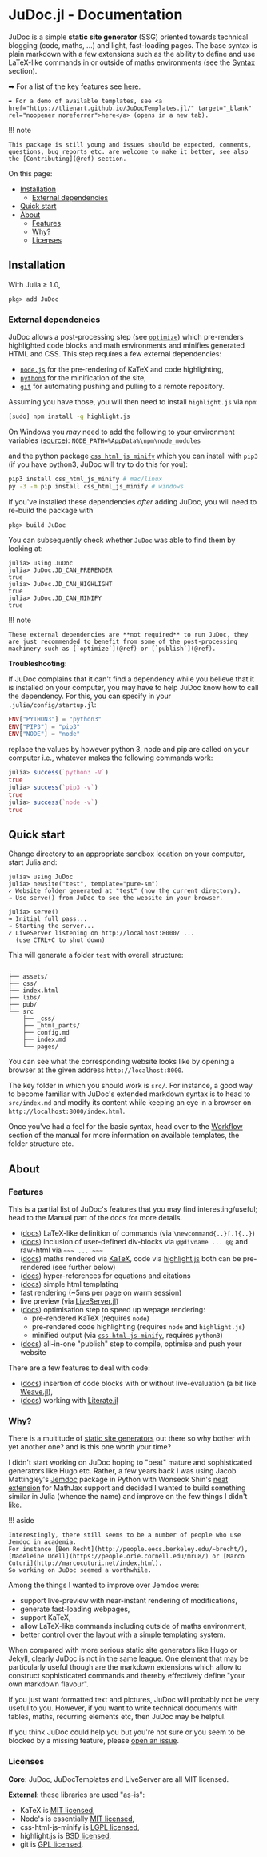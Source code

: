# JuDoc.jl - Documentation

JuDoc is a simple **static site generator** (SSG) oriented towards technical blogging (code, maths, ...) and light, fast-loading pages.
The base syntax is plain markdown with a few extensions such as the ability to define and use LaTeX-like commands in or outside of maths environments (see the [Syntax](@ref) section).

➡ For a list of the key features see [here](#About-1).

```@raw html
➡ For a demo of available templates, see <a href="https://tlienart.github.io/JuDocTemplates.jl/" target="_blank" rel="noopener noreferrer">here</a> (opens in a new tab).
```


!!! note

    This package is still young and issues should be expected, comments, questions, bug reports etc. are welcome to make it better, see also the [Contributing](@ref) section.

On this page:

* [Installation](#Installation-1)
  * [External dependencies](#External-dependencies-1)
* [Quick start](#Quick-start-1)
* [About](#About-1)
  * [Features](#Features-1)
  * [Why?](#Why?-1)
  * [Licenses](#Licenses-1)

## Installation

With Julia ≥ 1.0,

```julia-repl
pkg> add JuDoc
```

### External dependencies

JuDoc allows a post-processing step (see [`optimize`](@ref)) which pre-renders highlighted code blocks and math environments and minifies generated HTML and CSS.
This step requires a few external dependencies:

* [`node.js`](https://nodejs.org/en/) for the pre-rendering of KaTeX and code highlighting,
* [`python3`](https://www.python.org/downloads/) for the minification of the site,
* [`git`](https://git-scm.com/downloads) for automating pushing and pulling to a remote repository.

Assuming you have those, you will then need to install `highlight.js` via `npm`:

```bash
[sudo] npm install -g highlight.js
```

On Windows you _may_ need to add the following to your environment variables ([source](https://stackoverflow.com/a/26480275)):
`NODE_PATH=%AppData%\npm\node_modules`

and the python package [`css_html_js_minify`](https://github.com/juancarlospaco/css-html-js-minify) which you can install with `pip3` (if you have python3, JuDoc will try to do this for you):

```bash
pip3 install css_html_js_minify # mac/linux
py -3 -m pip install css_html_js_minify # windows
```

If you've installed these dependencies _after_ adding JuDoc, you will need to re-build the package with

```julia-repl
pkg> build JuDoc
```

You can subsequently check whether `JuDoc` was able to find them by looking at:

```julia-repl
julia> using JuDoc
julia> JuDoc.JD_CAN_PRERENDER
true
julia> JuDoc.JD_CAN_HIGHLIGHT
true
julia> JuDoc.JD_CAN_MINIFY
true
```

!!! note

    These external dependencies are **not required** to run JuDoc, they are just recommended to benefit from some of the post-processing machinery such as [`optimize`](@ref) or [`publish`](@ref).

**Troubleshooting**:

If JuDoc complains that it can't find a dependency while you believe that it is installed on your computer, you may have to help JuDoc know how to call the dependency.
For this, you can specify in your `.julia/config/startup.jl`:

```julia
ENV["PYTHON3"] = "python3"
ENV["PIP3"] = "pip3"
ENV["NODE"] = "node"
```

replace the values by however python 3, node and pip are called on your computer i.e., whatever makes the following commands work:

```julia
julia> success(`python3 -V`)
true
julia> success(`pip3 -v`)
true
julia> success(`node -v`)
true
```

## Quick start

Change directory to an appropriate sandbox location on your computer, start Julia and:

```julia-repl
julia> using JuDoc
julia> newsite("test", template="pure-sm")
✓ Website folder generated at "test" (now the current directory).
→ Use serve() from JuDoc to see the website in your browser.

julia> serve()
→ Initial full pass...
→ Starting the server...
✓ LiveServer listening on http://localhost:8000/ ...
  (use CTRL+C to shut down)
```

This will generate a folder `test` with overall structure:

```
.
├── assets/
├── css/
├── index.html
├── libs/
├── pub/
└── src
    ├── _css/
    ├── _html_parts/
    ├── config.md
    ├── index.md
    └── pages/
```

You can see what the corresponding website looks like by opening a browser at the given address `http://localhost:8000`.

The key folder in which you should work is `src/`.
For instance, a good way to become familiar with JuDoc's extended markdown syntax is to head to `src/index.md` and modify its content while keeping an eye in a browser on `http://localhost:8000/index.html`.

Once you've had a feel for the basic syntax, head over to the [Workflow](@ref) section of the manual for more information on available templates, the folder structure etc.

## About

### Features

This is a partial list of JuDoc's features that you may find interesting/useful; head to the Manual part of the docs for more details.

* ([docs](man/syntax/#LaTeX-commands-1)) LaTeX-like definition of commands (via `\newcommand{..}[.]{..}`)
* ([docs](man/syntax/#Div-blocks-1)) inclusion of user-defined div-blocks via `@@divname ... @@` and raw-html via `~~~ ... ~~~`
* ([docs](man/syntax/#Maths-1)) maths rendered via [KaTeX](https://katex.org/), code via [highlight.js](https://highlightjs.org) both can be pre-rendered (see further below)
* ([docs](man/syntax/#Hyper-references-1)) hyper-references for equations and citations
* ([docs](man/templating/)) simple html templating
* fast rendering (~5ms per page on warm session)
* live preview (via [LiveServer.jl](https://github.com/asprionj/LiveServer.jl))
* ([docs](man/workflow/#Optimisation-step-1)) optimisation step to speed up wepage rendering:
  * pre-rendered KaTeX (requires `node`)
  * pre-rendered code highlighting (requires `node` and `highlight.js`)
  * minified output (via [`css-html-js-minify`](https://github.com/juancarlospaco/css-html-js-minify), requires `python3`)
* ([docs](man/workflow/#(git)-synchronisation-1)) all-in-one "publish" step to compile, optimise and push your website

There are a few features to deal with code:

* ([docs](man/syntax/#Insertions-1)) insertion of code blocks with or without live-evaluation (a bit like [Weave.jl](https://github.com/mpastell/Weave.jl)),
* ([docs](man/workflow/#Using-Literate.jl-1)) working with [Literate.jl](https://github.com/fredrikekre/Literate.jl)


### Why?

There is a multitude of [static site generators](https://www.staticgen.com/) out there so why bother with yet another one? and is this one worth your time?

I didn't start working on JuDoc hoping to "beat" mature and sophisticated generators like Hugo etc.
Rather, a few years back I was using Jacob Mattingley's [Jemdoc](http://jemdoc.jaboc.net/using.html) package in Python with Wonseok Shin's [neat extension](https://github.com/wsshin/jemdoc_mathjax) for MathJax support and decided I wanted to build something similar in Julia (whence the name) and improve on the few things I didn't like.

!!! aside

    Interestingly, there still seems to be a number of people who use Jemdoc in academia.
    For instance [Ben Recht](http://people.eecs.berkeley.edu/~brecht/), [Madeleine Udell](https://people.orie.cornell.edu/mru8/) or [Marco Cuturi](http://marcocuturi.net/index.html).
    So working on JuDoc seemed a worthwhile.


Among the things I wanted to improve over Jemdoc were:

* support live-preview with near-instant rendering of modifications,
* generate fast-loading webpages,
* support KaTeX,
* allow LaTeX-like commands including outside of maths environment,
* better control over the layout with a simple templating system.

When compared with more serious static site generators like Hugo or Jekyll, clearly JuDoc is not in the same league.
One element that may be particularly useful though are the markdown extensions which allow to construct sophisticated commands and thereby effectively define "your own markdown flavour".

If you just want formatted text and pictures, JuDoc will probably not be very useful to you.
However, if you want to write technical documents with tables, maths, recurring elements etc, then JuDoc may be helpful.

If you think JuDoc could help you but you're not sure or you seem to be blocked by a missing feature, please [open an issue](https://github.com/tlienart/JuDoc.jl/issues/new).

### Licenses

**Core**: JuDoc, JuDocTemplates and LiveServer are all MIT licensed.

**External**: these libraries are used "as-is":

* KaTeX is [MIT licensed](https://github.com/KaTeX/KaTeX/blob/master/LICENSE),
* Node's is essentially [MIT licensed](https://github.com/nodejs/node/blob/master/LICENSE),
* css-html-js-minify is [LGPL licensed](https://github.com/juancarlospaco/css-html-js-minify/blob/master/LICENCE.lgpl.txt),
* highlight.js is [BSD licensed](https://github.com/highlightjs/highlight.js/blob/master/LICENSE),
* git is [GPL licensed](https://git-scm.com/about/free-and-open-source).
